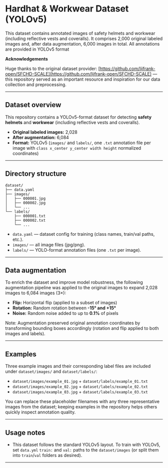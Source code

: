 # Hardhat & Workwear Dataset (YOLOv5)

This dataset contains annotated images of safety helmets and workwear (including reflective vests and coveralls). It comprises 2,000 original labeled images and, after data augmentation, 6,000 images in total. All annotations are provided in YOLOv5 format

**Acknowledgements**

Huge thanks to the original dataset provider: [https://github.com/lijfrank-open/SFCHD-SCALE](https://github.com/lijfrank-open/SFCHD-SCALE) — this repository served as an important resource and inspiration for our data collection and preprocessing.

---

## Dataset overview

This repository contains a YOLOv5-format dataset for detecting **safety helmets** and **workwear** (including reflective vests and coveralls).

* **Original labeled images:** 2,028
* **After augmentation:** 6,084
* **Format:** YOLOv5 (`images/` and `labels/`, one `.txt` annotation file per image with `class x_center y_center width height` normalized coordinates)

---

## Directory structure

```
dataset/
├── data.yaml
├── images/
│   ├── 000001.jpg
│   ├── 000002.jpg
│   └── ...
└── labels/
    ├── 000001.txt
    ├── 000002.txt
    └── ...
```

* `data.yaml` — dataset config for training (class names, train/val paths, etc.).
* `images/` — all image files (jpg/png).
* `labels/` — YOLO-format annotation files (one `.txt` per image).

---

## Data augmentation

To enrich the dataset and improve model robustness, the following augmentation pipeline was applied to the original images to expand 2,028 images to 6,084 images (3×):

* **Flip:** Horizontal flip (applied to a subset of images)
* **Rotation:** Random rotation between **-15° and +15°**
* **Noise:** Random noise added to up to **0.1%** of pixels

Note: Augmentation preserved original annotation coordinates by transforming bounding boxes accordingly (rotation and flip applied to both images and labels).

---

## Examples

Three example images and their corresponding label files are included under `dataset/images/` and `dataset/labels/`:

* `dataset/images/example_01.jpg` + `dataset/labels/example_01.txt`
* `dataset/images/example_02.jpg` + `dataset/labels/example_02.txt`
* `dataset/images/example_03.jpg` + `dataset/labels/example_03.txt`

You can replace these placeholder filenames with any three representative images from the dataset; keeping examples in the repository helps others quickly inspect annotation quality.

---

## Usage notes

* This dataset follows the standard YOLOv5 layout. To train with YOLOv5, set `data.yml` `train:` and `val:` paths to the `dataset/images` (or split them into `train`/`val` folders as desired).

---


